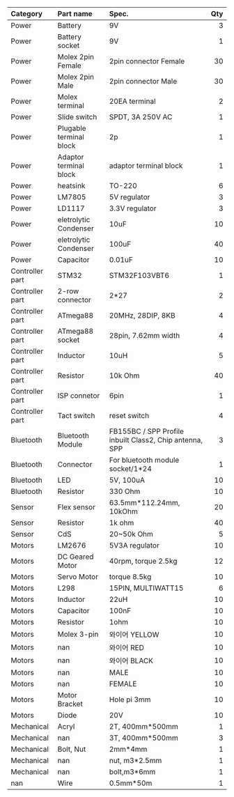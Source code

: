 | Category        | Part name               | Spec.                                                   |   Qty |
|:----------------|:------------------------|:--------------------------------------------------------|------:|
| Power           | Battery                 | 9V                                                      |     3 |
| Power             | Battery socket          | 9V                                                      |     1 |
| Power             | Molex 2pin Female       | 2pin connector Female                                   |    30 |
| Power             | Molex 2pin Male         | 2pin connector Male                                     |    30 |
| Power             | Molex terminal          | 20EA terminal                                           |     2 |
| Power             | Slide switch            | SPDT, 3A 250V AC                                        |     1 |
| Power             | Plugable terminal block | 2p                                                      |     1 |
| Power             | Adaptor terminal block  | adaptor terminal block                                  |     1 |
| Power             | heatsink                | TO-220                                                  |     6 |
| Power             | LM7805                  | 5V regulator                                            |     3 |
| Power             | LD1117                  | 3.3V regulator                                          |     3 |
| Power             | eletrolytic Condenser   | 10uF                                                    |    10 |
| Power             | eletrolytic Condenser   | 100uF                                                   |    40 |
| Power           | Capacitor               | 0.01uF                                                  |    10 |
| Controller part | STM32                   | STM32F103VBT6                                           |     1 |
| Controller part | 2-row connector         | 2*27                                                    |     2 |
| Controller part | ATmega88                | 20MHz, 28DIP, 8KB                                       |     4 |
| Controller part | ATmega88 socket         | 28pin, 7.62mm width                                     |     4 |
| Controller part | Inductor                | 10uH                                                    |     5 |
| Controller part | Resistor                | 10k Ohm                                                 |    40 |
| Controller part | ISP connetor            | 6pin                                                    |     1 |
| Controller part | Tact switch             | reset switch                                            |     4 |
| Bluetooth       | Bluetooth Module        | FB155BC / SPP Profile inbuilt Class2, Chip antenna, SPP |     3 |
| Bluetooth       | Connector               | For bluetooth module socket/1*24                        |     1 |
| Bluetooth       | LED                     | 5V, 100uA                                               |    10 |
| Bluetooth       | Resistor                | 330 Ohm                                                 |    10 |
| Sensor          | Flex sensor             | 63.5mm*112.24mm, 10kOhm                                 |    20 |
| Sensor          | Resistor                | 1k ohm                                                  |    40 |
| Sensor          | CdS                     | 20~50k Ohm                                              |     5 |
| Motors          | LM2676                  | 5V3A regulator                                          |    10 |
| Motors          | DC Geared Motor         | 40rpm, torque 2.5kg                                     |    12 |
| Motors          | Servo Motor             | torque 8.5kg                                            |    10 |
| Motors          | L298                    | 15PIN, MULTIWATT15                                      |     6 |
| Motors          | Inductor                | 22uH                                                    |    10 |
| Motors          | Capacitor               | 100nF                                                   |    10 |
| Motors          | Resistor                | 1ohm                                                    |    10 |
| Motors          | Molex 3-pin             | 와이어 YELLOW                                           |    10 |
| Motors          | nan                     | 와이어 RED                                              |    10 |
| Motors          | nan                     | 와이어 BLACK                                            |    10 |
| Motors          | nan                     | MALE                                                    |    10 |
| Motors          | nan                     | FEMALE                                                  |    10 |
| Motors          | Motor Bracket           | Hole pi 3mm                                             |    10 |
| Motors          | Diode                   | 20V                                                     |    10 |
| Mechanical      | Acryl                   | 2T, 400mm*500mm                                         |     1 |
| Mechanical      | nan                     | 3T, 400mm*500mm                                         |     3 |
| Mechanical      | Bolt, Nut               | 2mm*4mm                                                 |     1 |
| Mechanical      | nan                     | nut, m3*2.5mm                                           |     1 |
| Mechanical      | nan                     | bolt,m3*6mm                                             |     1 |
| nan             | Wire                    | 0.5mm*50m                                               |     1 |
